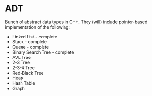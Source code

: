 # ADT
Bunch of abstract data types in C++. They (will) include pointer-based implementation of the following:
- Linked List - complete
- Stack - complete
- Queue - complete
- Binary Search Tree - complete
- AVL Tree
- 2-3 Tree
- 2-3-4 Tree
- Red-Black Tree
- Heap
- Hash Table
- Graph
